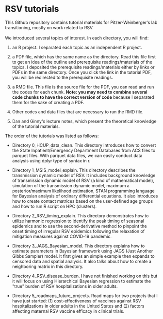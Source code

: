 # RSV tutorials
This Github repository contains tutorial materials for Pitzer-Weinberger's lab transitioning, mostly on work related to RSV.
\
\
We introduced several topics of interest. In each directory, you will find:

 1. an R project. I separated each topic as an independent R project.

 2. a PDF file, which has the same name as the directory. Read this file first to get an idea of the outline and prerequisite readings/materials of the topics. I deposited the prerequisite readings/materials either by links or PDFs in the same directory. Once you click the link in the tutorial PDF, you will be redirected to the prerequisite readings.

 3. a RMD file. This file is the source file for the PDF, you can read and run the codes for each chunk. **Note: you may need to combine several code chunks to have the correct version of code** because I separated them for the sake of creating a PDF. 

 4. Other codes and data files that are necessary to run the RMD file. 

 5. Dan and Ginny's lecture notes, which present the theoretical knowledge of the tutorial materials. 

The order of the tutorials was listed as follows:  

- Directory 0_HCUP_data_clean. This directory introduces how to convert the State Inpatient/Emergency Department Databases from ACS files to parquet files. With parquet data files, we can easily conduct data analysis using dplyr type of syntax in r. 

- Directory 1_MSIS_model_explain. This directory describes the transmission dynamic model of RSV. It includes background knowledge of transmission dynamic model of RSV (a kind of mathematical model), simulation of the transmission dynamic model, maximum a posterior/maximum likelihood estimation, STAN programming language for Bayesian analysis of ordinary differential equations. It also introduces how to create contact matrices based on the user-defined age groups and how to run R script on HPC (clusters).

- Directory 2_RSV_timing_explain. This directory demonstrates how to utilize harmonic regression to identify the peak timing of seasonal epidemics and to use the second-derivative method to pinpoint the onset timing of irregular RSV epidemics following the relaxation of mitigation measures against COVID-19 pandemic.

- Directory 3_JAGS_Bayesian_model. This directory explains how to estimate parameters in Bayesian framework using JAGS (Just Another Gibbs Sampler) model. It first gives an simple example then expands to censored data and spatial analysis. It also talks about how to create a neighboring matrix in this directory.

- Directory 4_RSV_disease_burden. I have not finished working on this but it will focus on using Hierarchical Bayesian regression to estimate the "true" burden of RSV hospitalizations in older adults.

- Directory 5_roadmaps_future_projects. Road maps for two projects that I have just started: (1) cost-effectiveness of  vaccines against RSV hospitalizations in older adults in the United States and (2) factors affecting maternal RSV vaccine efficacy in clinical trials.

